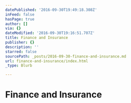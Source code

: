 ```yaml
---
datePublished: '2016-09-30T19:49:18.308Z'
inFeed: false
hasPage: true
author: []
via: {}
dateModified: '2016-09-30T19:16:51.707Z'
title: Finance and Insurance
publisher: {}
description: ''
starred: false
sourcePath: _posts/2016-09-30-finance-and-insurance.md
url: finance-and-insurance/index.html
_type: Blurb

---
```

# Finance and Insurance